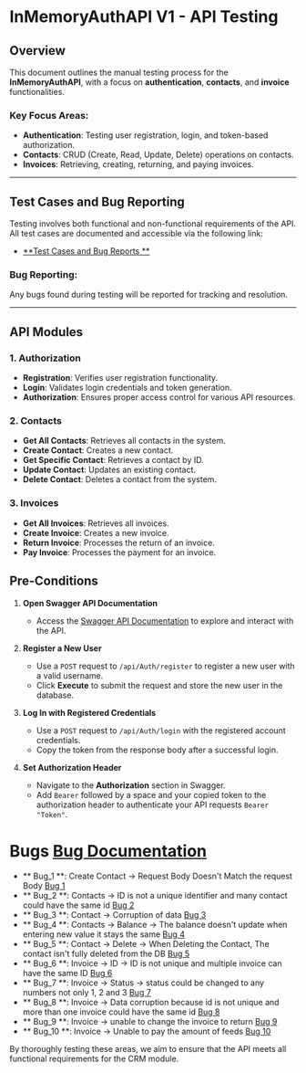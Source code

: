 # InMemoryAuthAPI V1 - API Testing

## Overview
This document outlines the manual testing process for the **InMemoryAuthAPI**, with a focus on **authentication**, **contacts**, and **invoice** functionalities.

### Key Focus Areas:
- **Authentication**: Testing user registration, login, and token-based authorization.
- **Contacts**: CRUD (Create, Read, Update, Delete) operations on contacts.
- **Invoices**: Retrieving, creating, returning, and paying invoices.

---

## Test Cases and Bug Reporting

Testing involves both functional and non-functional requirements of the API. All test cases are documented and accessible via the following link:

- [**Test Cases and Bug Reports **](https://docs.google.com/spreadsheets/d/1di4_oJrd1n3Hkw6CmIrcpZ4swlGvlpB-00YibXNPqZg/edit?gid=0#gid=0)

### Bug Reporting:
Any bugs found during testing will be reported for tracking and resolution.

---

## API Modules

### 1. Authorization
- **Registration**: Verifies user registration functionality.
- **Login**: Validates login credentials and token generation.
- **Authorization**: Ensures proper access control for various API resources.

### 2. Contacts
- **Get All Contacts**: Retrieves all contacts in the system.
- **Create Contact**: Creates a new contact.
- **Get Specific Contact**: Retrieves a contact by ID.
- **Update Contact**: Updates an existing contact.
- **Delete Contact**: Deletes a contact from the system.

### 3. Invoices
- **Get All Invoices**: Retrieves all invoices.
- **Create Invoice**: Creates a new invoice.
- **Return Invoice**: Processes the return of an invoice.
- **Pay Invoice**: Processes the payment for an invoice.
  
## Pre-Conditions

1. **Open Swagger API Documentation**  
   - Access the [Swagger API Documentation](https://qa-assignment.sortcrm.com/swagger/index.html) to explore and interact with the API.

2. **Register a New User**  
   - Use a `POST` request to `/api/Auth/register` to register a new user with a valid username.  
   - Click **Execute** to submit the request and store the new user in the database.

3. **Log In with Registered Credentials**  
   - Use a `POST` request to `/api/Auth/login` with the registered account credentials.  
   - Copy the token from the response body after a successful login.

4. **Set Authorization Header**  
   - Navigate to the **Authorization** section in Swagger.  
   - Add `Bearer` followed by a space and your copied token to the authorization header to authenticate your API requests `Bearer "Token"`.


# Bugs [Bug Documentation](https://docs.google.com/spreadsheets/d/1di4_oJrd1n3Hkw6CmIrcpZ4swlGvlpB-00YibXNPqZg/edit?gid=2059204296#gid=2059204296)

- ** Bug_1 **: Create Contact -> Request Body Doesn't Match the request Body [Bug 1](https://github.com/MMousa126/API-Testing---InMemoryAuthAPI-V1/tree/master/Issues/issue_1)
- ** Bug_2 **: Contacts -> ID is not a unique identifier and many contact could have the same id [Bug 2](https://github.com/MMousa126/API-Testing---InMemoryAuthAPI-V1/tree/master/Issues/issue_2)
- ** Bug_3 **: Contact -> Corruption of data [Bug 3](https://github.com/MMousa126/API-Testing---InMemoryAuthAPI-V1/tree/master/Issues/issue_3)
- ** Bug_4 **: Contacts -> Balance -> The balance doesn't update when entering new value it stays the same [Bug 4](https://github.com/MMousa126/API-Testing---InMemoryAuthAPI-V1/tree/master/Issues/issue_4)
- ** Bug_5 **: Contact -> Delete -> When Deleting the Contact, The contact isn't fully deleted from the DB [Bug 5](https://github.com/MMousa126/API-Testing---InMemoryAuthAPI-V1/tree/master/Issues/issue_5)
- ** Bug_6 **: Invoice -> ID -> ID is not unique and multiple invoice can have the same ID [Bug 6](https://github.com/MMousa126/API-Testing---InMemoryAuthAPI-V1/tree/master/Issues/issue_6)
- ** Bug_7 **: Invoice -> Status -> status could be changed to any numbers not only 1, 2 and 3 [Bug 7](https://github.com/MMousa126/API-Testing---InMemoryAuthAPI-V1/tree/master/Issues/issue_7)
- ** Bug_8 **: Invoice -> Data corruption because id is not unique and more than one invoice could have the same id [Bug 8](https://github.com/MMousa126/API-Testing---InMemoryAuthAPI-V1/tree/master/Issues/issue_8)
- ** Bug_9 **: Invoice -> unable to change the invoice to return [Bug 9](https://github.com/MMousa126/API-Testing---InMemoryAuthAPI-V1/tree/master/Issues/issue_9)
- ** Bug_10 **: Invoice -> Unable to pay the amount of feeds [Bug 10](https://github.com/MMousa126/API-Testing---InMemoryAuthAPI-V1/tree/master/Issues/issue_10)



By thoroughly testing these areas, we aim to ensure that the API meets all functional requirements for the CRM module.


